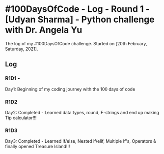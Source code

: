 # #100DaysOfCode - Log - Round 1 - [Udyan Sharma] - Python challenge with Dr. Angela Yu

The log of my #100DaysOfCode challenge. Started on [20th February, Saturday, 2021].

## Log

### R1D1 - 
Day1: Beginning of my coding journey with the 100 days of code

### R1D2
Day2: Completed - Learned data types, round, F-strings and end up making Tip calculator!!! 

### R1D3
Day3: Completed - Learned If/else, Nested if/elif, Multiple If's, Operators & finally opened Treasure Island!!! 
